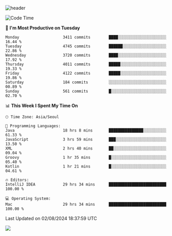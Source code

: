 ![header](https://capsule-render.vercel.app/api?type=Egg&color=timeAuto&height=300&section=header&text=PoPo&fontSize=90&animation=fadeIn)

  <!--START_SECTION:waka-->
![Code Time](http://img.shields.io/badge/Code%20Time-1%2C812%20hrs%2051%20mins-blue)

📅 **I'm Most Productive on Tuesday** 

```text
Monday                   3411 commits        ████░░░░░░░░░░░░░░░░░░░░░   16.44 % 
Tuesday                  4745 commits        ██████░░░░░░░░░░░░░░░░░░░   22.86 % 
Wednesday                3720 commits        ████░░░░░░░░░░░░░░░░░░░░░   17.92 % 
Thursday                 4011 commits        █████░░░░░░░░░░░░░░░░░░░░   19.33 % 
Friday                   4122 commits        █████░░░░░░░░░░░░░░░░░░░░   19.86 % 
Saturday                 184 commits         ░░░░░░░░░░░░░░░░░░░░░░░░░   00.89 % 
Sunday                   561 commits         █░░░░░░░░░░░░░░░░░░░░░░░░   02.70 % 
```


📊 **This Week I Spent My Time On** 

```text
🕑︎ Time Zone: Asia/Seoul

💬 Programming Languages: 
Java                     18 hrs 8 mins       ███████████████░░░░░░░░░░   61.33 % 
JavaScript               3 hrs 59 mins       ███░░░░░░░░░░░░░░░░░░░░░░   13.50 % 
XML                      2 hrs 40 mins       ██░░░░░░░░░░░░░░░░░░░░░░░   09.04 % 
Groovy                   1 hr 35 mins        █░░░░░░░░░░░░░░░░░░░░░░░░   05.40 % 
Kotlin                   1 hr 21 mins        █░░░░░░░░░░░░░░░░░░░░░░░░   04.61 % 

🔥 Editors: 
IntelliJ IDEA            29 hrs 34 mins      █████████████████████████   100.00 % 

💻 Operating System: 
Mac                      29 hrs 34 mins      █████████████████████████   100.00 % 
```


 Last Updated on 02/08/2024 18:37:59 UTC
<!--END_SECTION:waka-->



<img src="https://capsule-render.vercel.app/api?type=Egg&color=timeAuto&height=300&section=footer&text=PoPo&fontSize=90&animation=fadeIn&reversal=true" />
